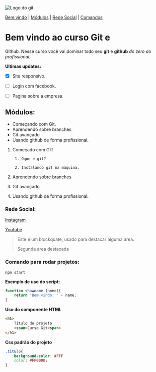 ![Logo do git](https://www.gratispng.com/png-ossmnd/)

[Bem vindo](#bem-vindo-ao-curso-git-e-github) |
[Módulos](#módulos) |
[Rede Social](#rede-social) |
[Comandos](#comando-para-rodar-projetos)

# Bem vindo ao curso Git e 
Github.
Nesse curso você vai dominar todo seu **git**  e  **github**  _do zero ao profissional._

**Ultimas updates:**
- [x] Site responsivo.
- [ ] Login com facebook.
- [ ] Pagina sobre a empresa.




## Módulos:
* Começando com Git.
* Aprendendo sobre branches.
* Git avançado
* Usando github de forma profissional.

1. Começado com GIT.

        1. Oque é git?

        2. Instalando git na maquina.
2.  Aprendendo sobre branches.
3. Git avançado
4. Usando github de forma profissional.


### Rede Social:
[Instagram](https://www.instagram.com/mariianadiaas/)

[Youtube](https://www.youtube.com/watch?v=-EdDueMZIIc)

>Este é um blockquate, usado para destacar alguma area.
>
>Segunda area destacada


### Comando para rodar projetos:

```
npm start
```

**Exemplo de uso do script:**
```js
function showname (nome){
    return "Bem vindo: " + name;
}
```

**Uso do componente HTML**
```html
<h1>
    Título do projeto
    <span>Curso Git<span>
</h1>
```

**Css padrão do projeto**
```css
.titulo{
    background-color: #FFF
    color: #FF0000;
}
```
